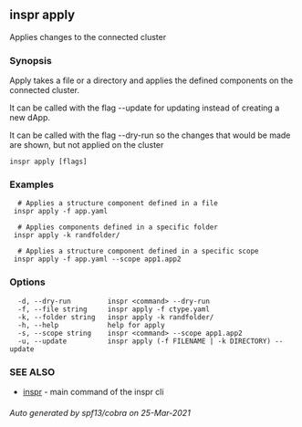 ## inspr apply

Applies changes to the connected cluster

### Synopsis


Apply takes a file or a directory and applies the defined components on the connected cluster.

It can be called with the flag --update for updating instead of creating a new dApp.

It can be called with the flag --dry-run so the changes that would be made are shown, but not applied on the cluster
		

```
inspr apply [flags]
```

### Examples

```
  # Applies a structure component defined in a file
 inspr apply -f app.yaml

  # Applies components defined in a specific folder
 inspr apply -k randfolder/

  # Applies a structure component defined in a specific scope
 inspr apply -f app.yaml --scope app1.app2

```

### Options

```
  -d, --dry-run         inspr <command> --dry-run
  -f, --file string     inspr apply -f ctype.yaml
  -k, --folder string   inspr apply -k randfolder/
  -h, --help            help for apply
  -s, --scope string    inspr <command> --scope app1.app2
  -u, --update          inspr apply (-f FILENAME | -k DIRECTORY) --update
```

### SEE ALSO

* [inspr](inspr.md)	 - main command of the inspr cli

###### Auto generated by spf13/cobra on 25-Mar-2021
